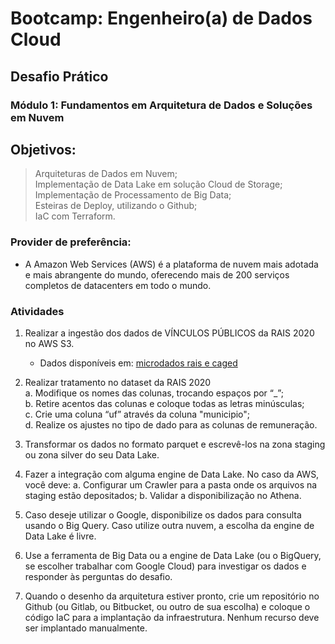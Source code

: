 # Bootcamp: Engenheiro(a) de Dados Cloud

## Desafio Prático

### Módulo 1: Fundamentos em Arquitetura de Dados e Soluções em Nuvem

## Objetivos:
> Arquiteturas de Dados em Nuvem; <br>
> Implementação de Data Lake em solução Cloud de Storage; <br>
> Implementação de Processamento de Big Data; <br>
> Esteiras de Deploy, utilizando o Github; <br>
> IaC com Terraform.

### Provider de preferência:
- A Amazon Web Services (AWS) é a plataforma de nuvem mais adotada e mais abrangente do mundo, oferecendo mais de 200 serviços completos de datacenters em todo o mundo.

### Atividades
1. Realizar a ingestão dos dados de VÍNCULOS PÚBLICOS da RAIS 2020 no AWS S3. 
    - Dados disponíveis em: [microdados rais e caged](http://pdet.mte.gov.br/microdados-rais-e-caged) 

2. Realizar tratamento no dataset da RAIS 2020  <br>
    a. Modifique os nomes das colunas, trocando espaços por “_”; <br>
    b. Retire acentos das colunas e coloque todas as letras minúsculas; <br>
    c. Crie uma coluna “uf” através da coluna "municipio"; <br>
    d. Realize os ajustes no tipo de dado para as colunas de remuneração.

3. Transformar os dados no formato parquet e escrevê-los na zona staging ou zona silver do seu Data Lake.

4. Fazer a integração com alguma engine de Data Lake. No caso da AWS, você deve:
    a. Configurar um Crawler para a pasta onde os arquivos na staging estão depositados;
    b. Validar a disponibilização no Athena.

5. Caso deseje utilizar o Google, disponibilize os dados para consulta usando o Big Query. Caso utilize outra nuvem, a escolha da engine de Data Lake é livre.

6. Use a ferramenta de Big Data ou a engine de Data Lake (ou o BigQuery, se escolher trabalhar com Google Cloud) para investigar os dados e responder às perguntas do desafio.

7. Quando o desenho da arquitetura estiver pronto, crie um repositório no Github (ou Gitlab, ou Bitbucket, ou outro de sua escolha) e coloque o código IaC para a implantação da infraestrutura. Nenhum recurso deve ser implantado manualmente.